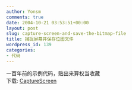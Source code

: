 ```yaml
---
author: Yonsm
comments: true
date: 2004-10-21 03:53:51+00:00
layout: post
slug: capture-screen-and-save-the-bitmap-file
title: 捕捉屏幕并保存位图文件
wordpress_id: 139
categories:
- 代码
---
```


一百年前的示例代码，贴出来算权当收藏  
下载: [CaptureScreen](/assets/1098273034.rar)
